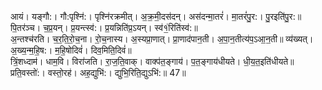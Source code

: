 

  
आयं। यङ्गौ:। गौ:पृश्नि॑:। पृश्नि॑रक्रमीत्। अ॒क्र॒मी॒दस॑दन्। अस॑दन्मा॒तरं॑। मा॒तरं॑पु॒र:। पु॒रइति॑पु॒र:॥ पि॒तर॑ञ्च। च॒प्र॒यन्। प्र॒यन्त्स्व॑:। प्र॒यन्निति॑प्र॒ऽयन्। स्व॑१॒॑रिति॑स्व॑:॥  
अ॒न्तश्च॑रति। च॒र॒ति॒रो॒च॒ना। रो॒च॒नास्य। अ॒स्यप्रा॒णात्। प्रा॒णाद॑पान॒ती। अ॒पा॒न॒तीत्य॑प॒ऽआ॒न॒ती॥ व्य॑ख्यत्। अ॒ख्य॒न्म॒हि॒ष:। म॒हि॒षोदिवं॑। दिव॒मिति॒दिवं॑॥  
त्रिं॒शध्दाम॑। धाम॒वि। विरा॑जति। रा॒ज॒ति॒वाक्। वाक्प॑त॒ङ्गाय॑। प॒त॒ङ्गाय॑धीयते। धी॒य॒त॒इति॑धीयते॥ प्रति॒वस्तो॑:। वस्तो॒रह॑। अह॒द्युभि॑:। द्युभि॒रिति॒द्युऽभि॑:॥ 47॥  
